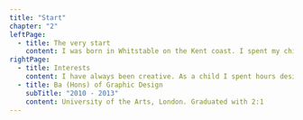 ```yaml
---
title: "Start"
chapter: "2"
leftPage:
  - title: The very start
    content: I was born in Whitstable on the Kent coast. I spent my childhood
rightPage:
  - title: Interests
    content: I have always been creative. As a child I spent hours designing and creating many things, from a giant pom pom to a collection of toy dogs. I loved painting and drawing.  This love of creativity lead me to study graphic design.
  - title: Ba (Hons) of Graphic Design
    subTitle: "2010 - 2013"
    content: University of the Arts, London. Graduated with 2:1
---
```

